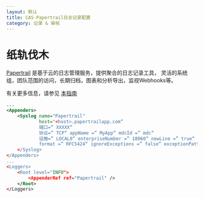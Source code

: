 ```yaml
---
layout: 默认
title: CAS-Papertrail日志记录配置
category: 记录 & 审核
---
```


# 纸轨伐木

[Papertrail](https://papertrailapp.com) 是基于云的日志管理服务，提供聚合的日志记录工具， 灵活的系统组，团队范围的访问，长期归档，图表和分析导出，监视Webhooks等。

有关更多信息，请参见 [本指南](http://help.papertrailapp.com/kb/configuration/java-log4j-logging/#log4j2)

```xml
...
<Appenders>
    <Syslog name="Papertrail"
            host="<host>.papertrailapp.com“
            端口=” XXXXX“
            协议=” TCP“ appName =” MyApp“ mdcId =” mdc“
            设施=” LOCAL0“ enterpriseNumber =” 18060“ newLine =” true“
            format =” RFC5424“ ignoreExceptions =” false“ exceptionPattern =”％throwable{full}“>
    </Syslog>
</Appenders>
...
<Loggers>
    <Root level="INFO">
        <AppenderRef ref="Papertrail" />
    </Root>
</Loggers>
```